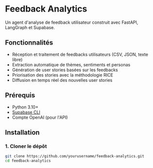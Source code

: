 # Feedback Analytics

Un agent d'analyse de feedback utilisateur construit avec FastAPI, LangGraph et Supabase.

## Fonctionnalités

- Réception et traitement de feedbacks utilisateurs (CSV, JSON, texte libre)
- Extraction automatique de thèmes, sentiments et personas
- Génération de user stories basées sur les feedbacks
- Priorisation des stories avec la méthodologie RICE
- Diffusion en temps réel des nouvelles user stories

## Prérequis

- Python 3.10+
- [Supabase CLI](https://supabase.com/docs/guides/cli)
- Compte OpenAI (pour l'API)

## Installation

### 1. Cloner le dépôt

```bash
git clone https://github.com/yourusername/feedback-analytics.git
cd feedback-analytics
```
